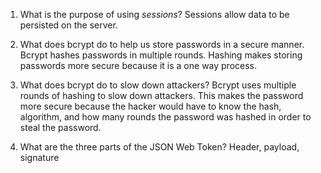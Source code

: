<!-- Answers to the Short Answer Essay Questions go here -->

1. What is the purpose of using _sessions_?
   Sessions allow data to be persisted on the server.

2. What does bcrypt do to help us store passwords in a secure manner.
   Bcrypt hashes passwords in multiple rounds. Hashing makes storing passwords more secure because it is a one way process.

3. What does bcrypt do to slow down attackers?
   Bcrypt uses multiple rounds of hashing to slow down attackers. This makes the password more secure because the hacker would have to know the hash, algorithm, and how many rounds the password was hashed in order to steal the password.

4. What are the three parts of the JSON Web Token?
   Header, payload, signature
